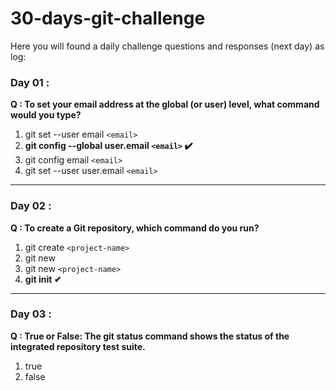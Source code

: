 # 30-days-git-challenge

Here you will found a daily challenge questions and responses (next day) as log:

### Day 01 :

**Q : To set your email address at the global (or user) level, what command would you type?**

1. git set --user email `<email>`
1. **git config --global user.email `<email>` ✔️**
1. git config email `<email>`
1. git set --user user.email `<email>`

---

### Day 02 :

**Q : To create a Git repository, which command do you run?**

1.  git create `<project-name>`
1.  git new
1.  git new `<project-name>`
1.  **git init ✔ ️**

---

### Day 03 :

**Q : True or False: The git status command shows the status of the integrated repository test suite.**

1.  true
1.  false
